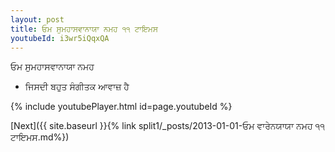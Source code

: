 ```yaml
---
layout: post
title: ਓਮ ਸੁਮਹਾਸਵਾਨਾਯਾ ਨਮਹ ੧੧ ਟਾਇਮਸ
youtubeId: i3wr5iQqxQA
---
```

 
 
 ਓਮ ਸੁਮਹਾਸਵਾਨਾਯਾ ਨਮਹ  
 
 -  ਜਿਸਦੀ ਬਹੁਤ ਸੰਗੀਤਕ ਆਵਾਜ਼ ਹੈ 
 
  
 
  
 
 
 
 
 
 


{% include youtubePlayer.html id=page.youtubeId %}
 
[Next]({{ site.baseurl }}{% link  split1/_posts/2013-01-01-ਓਮ ਵਾਰੇਨਯਾਯਾ ਨਮਹ ੧੧ ਟਾਇਮਸ.md%})
 

